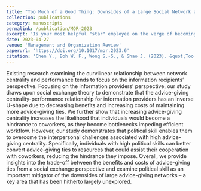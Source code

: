 ```yaml
---
title: "Too Much of a Good Thing: Downsides of a Large Social Network and Moderating Effects of Political Skill"
collection: publications
category: manuscripts
permalink: /publication/MOR-2023
excerpt: 'Is your most helpful "star" employee on the verge of becoming a bottleneck? Our study uncovers the paradox: large advice-giving networks can depress performance and create workflow hindrances, a cost that can be neutralized by political skill.'
date: 2023-04-27
venue: 'Management and Organization Review'
paperurl: 'https://doi.org/10.1017/mor.2023.6'
citation: 'Chen Y., Boh W. F., Wong S.-S., & Shao J. (2023). &quot;Too Much of a Good Thing: Downsides of a Large Social Network and Moderating Effects of Political Skill.&quot; <i>Management and Organization Review</i>. 19(2):316-347'
---
```

Existing research examining the curvilinear relationship between network centrality and performance tends to focus on the information recipients’ perspective. Focusing on the information providers’ perspective, our study draws upon social exchange theory to demonstrate that the advice-giving centrality-performance relationship for information providers has an inverse U-shape due to decreasing benefits and increasing costs of maintaining more advice-giving ties. We further show that increasing advice-giving centrality increases the likelihood that individuals would become a hindrance to coworkers, as they become bottlenecks impeding efficient workflow. However, our study demonstrates that political skill enables them to overcome the interpersonal challenges associated with high advice-giving centrality. Specifically, individuals with high political skills can better convert advice-giving ties to resources that could assist their cooperation with coworkers, reducing the hindrance they impose. Overall, we provide insights into the trade-off between the benefits and costs of advice-giving ties from a social exchange perspective and examine political skill as an important mitigator of the downsides of large advice-giving networks – a key area that has been hitherto largely unexplored.

